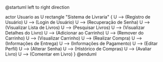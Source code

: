 @startuml
left to right direction

actor Usuario as U
rectangle "Sistema de Livraria" {
  U --> (Registro de Usuário)
  U --> (Login de Usuário)
  U --> (Recuperação de Senha)
  U --> (Visualizar Lista de Livros)
  U --> (Pesquisar Livros)
  U --> (Visualizar Detalhes do Livro)
  U --> (Adicionar ao Carrinho)
  U --> (Remover do Carrinho)
  U --> (Visualizar Carrinho)
  U --> (Realizar Compra)
  U --> (Informações de Entrega)
  U --> (Informações de Pagamento)
  U --> (Editar Perfil)
  U --> (Alterar Senha)
  U --> (Histórico de Compras)
  U --> (Avaliar Livro)
  U --> (Comentar em Livro)
}
@enduml

